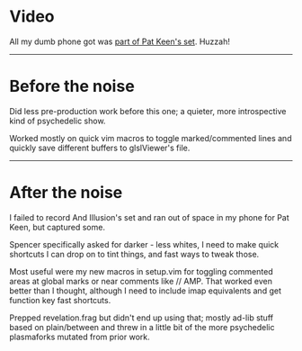 # Video

All my dumb phone got was [part of Pat Keen's set](https://youtu.be/YZ7kFqEV8Pg). Huzzah!

----

# Before the noise

Did less pre-production work before this one; a quieter, more introspective kind of psychedelic show.

Worked mostly on quick vim macros to toggle marked/commented lines and quickly save different buffers to glslViewer's file.

----

# After the noise

I failed to record And Illusion's set and ran out of space in my phone for Pat Keen, but captured some.

Spencer specifically asked for darker - less whites, I need to make quick 
shortcuts I can drop on to tint things, and fast ways to tweak those.

Most useful were my new macros in setup.vim for toggling commented areas at 
global marks or near comments like // AMP. That worked even better than I 
thought, although I need to include imap equivalents and get function key
fast shortcuts.

Prepped revelation.frag but didn't end up using that; mostly ad-lib
stuff based on plain/between and threw in a little bit of the more psychedelic 
plasmaforks mutated from prior work.

